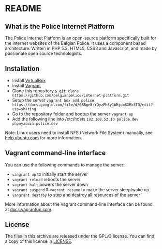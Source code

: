 README
======

What is the Police Internet Platform
------------------------------------

The Police Internet Platform is an open-source platform specifically built for the internet websites of the Belgian Police.
It uses a component based architecture. Written in PHP 5.3, HTML5, CSS3 and Javascript, and made by passionate open source technologists.


Installation
------------

* Install [VirtualBox](http://www.virtualbox.org/)
* Install [Vagrant](http://downloads.vagrantup.com/)
* Clone this repository
    ```$ git clone https://github.com/belgianpolice/internet-platform.git```
* Setup the server
    ```vagrant box add police https://docs.google.com/file/d/0B8ge8rYDyzFhSy1WMjdmSXRkSTQ/edit?usp=sharing```
* Go to the repository folder and bootup the server
    ```vagrant up```
* Add the following line into /etc/hosts
    ```192.168.52.10 police.dev phpmyadmin.police.dev```

Note: Linux users need to install NFS (Network File System) manually, see [help.ubuntu.com](http://help.ubuntu.com/community/SettingUpNFSHowTo) for more information.


Vagrant command-line interface
------------------------------

You can use the following commands to manage the server:

* ```vangrant up``` to initially start the server
* ```vagrant reload``` reboots the server
* ```vagrant halt``` powers the server down
* ```vagrant suspend``` & ```vagrant resume``` to make the server sleep/wake up
* ```vangrant destroy``` to stop and destroy all resources of the server

More information about the Vagrant command-line interface can be found at [docs.vagrantup.com](http://docs.vagrantup.com/v2/cli/index.html).


License
-------

The files in this archive are released under the GPLv3 license. You can find a copy of this license in [LICENSE](develop/LICENSE.md).
